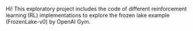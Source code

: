 Hi!
This exploratory project includes the code of different reinforcement learning (RL) implementations to explore the frozen lake example (FrozenLake-v0) by OpenAI Gym.
